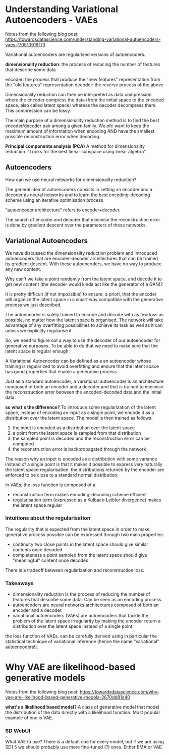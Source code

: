 # Understanding Variational Autoencoders - VAEs

Notes from the following blog post: https://towardsdatascience.com/understanding-variational-autoencoders-vaes-f70510919f73

Variational autoencoders are regularised versions of autoencoders.

**dimensionality reduction**: the process of reducing the number of features that describe some data

encoder: the process that produce the "new features" representation from the "old features" representation
decoder: the reverse process of the above

Dimensionality reduction can then be interpreted as data compression where the encoder compress the data (from the initial space to the encoded space, also called latent space) whereas the decoder decompress them. This compression can be lossy.

The main purpose of a dimensionality reduction method is to find the best encoder/decoder pair among a given family. We ofc want to keep the maximum amount of information when encoding AND have the smallest possible reconstruction error when decoding.

**Principal components analysis (PCA)**
A method for dimensionality reduction. "Looks for the best linear subspace using linear algebra".

## Autoencoders

How can we use neural networks for dimensionality reduction?

The general idea of autoencoders consists in setting an encoder and a decoder as neural networks and to learn the best encoding-decoding scheme using an iterative optimisation process

"autoencoder architecture" refers to encoder+decoder.

The search of encoder and decoder that minimise the reconstruction error is done by gradient descent over the parameters of these networks.

## Variational Autoencoders

We have discussed the dimensionality reduction problem and introduced autoencoders that are encoder-decoder architectures that can be trained by gradient descent. With these autoencoders, we have no way to produce any new content.

Why can't we take a point randomly from the latent space, and decode it to get new content (the decoder would kinda act like the generator of a GAN)?

It is pretty difficult (if not impossible) to ensure, a priori, that the encoder will organize the latent space in a smart way compatible with the generative process we just described.

The autoencoder is solely trained to encode and decode with as few loss as possible, no matter how the latent space is organised. The network will take advantage of any overfitting possibilities to achieve its task as well as it can unless we explicitly regularise it.

So, we need to figure out a way to use the decoder of our autoencoder for generative purposes. To be able to do that we need to make sure that the latent space is regular enough.

A Variational Autoencoder can be defined as a an autoencoder whose training is regularized to avoid overfitting and ensure that the latent space has good properties that enable a generative process.

Just as a standard autoencoder, a variational autoencoder is an architecture composed of both an encoder and a decoder and that is trained to minimise the reconstruction error between the encoded-decoded data and the initial data.

**so what's the difference?**
To introduce some regularization of the latent space, instead of encoding an input as a single point, we encode it as a distribution over the latent space. The model is then trained as follows:

1. the input is encoded as a distribution over the latent space
2. a point from the latent space is sampled from that distribution
3. the sampled point is decoded and the reconstruction error can be computed
4. the reconstruction error is backpropagated through the network

The reason why an input is encoded as a distribution with some variance instead of a single point is that it makes it possible to express very naturally the latent space regularisation: the distributions returned by the encoder are enforced to be close to a standard normal distribution.

In VAEs, the loss function is composed of a

- reconstruction term
  makes encoding-decoding scheme efficient
- regularisation term (expressed as a Kulback-Leibler divergence)
  makes the latent space regular

### Intuitions about the regularisation

The regularity that is expected from the latent space in order to make generative process possible can be expressed through two main properties:

- continuity
  two close points in the latent space should give similar contents once decoded
- completeness
  a point sampled from the latent space should give "meaningful" content once decoded

There is a tradeoff between regularization and reconstruction loss.

### Takeaways

- dimensionality reduction is the process of reducing the number of features that describe some data. Can be seen as an encoding process.
- autoencoders are neural networks architectures composed of both an encoder and a decoder.
- variational autoencoders (VAEs) are autoencoders that tackle the problem of the latent space irregularity by making the encoder return a distribution over the latent space instead of a single point

the loss function of VAEs, can be carefully derived using in particular the statistical technique of variational inference (hence the name “variational” autoencoders!).

# Why VAE are likelihood-based generative models

Notes from the following blog post: https://towardsdatascience.com/why-vae-are-likelihood-based-generative-models-2670dd81a40

**what's a likelihood based model?**
A class of generative model that model the distribution of the data directly with a likelihood function. Most popular example of one is VAE.

### SD WebUI

What VAE to use? There is a default one for every model, but if we are using SD1.5 we should probably use more fine-tuned (?) ones. Either EMA or VAE.
